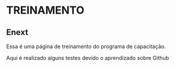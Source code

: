 
<h1>TREINAMENTO</h1>
<h2>Enext</h2>
<p>Essa é uma página de treinamento do programa de capacitação.</p>
<p>Aqui é realizado alguns testes devido o aprendizado sobre Github</p>

